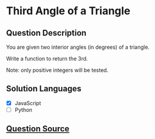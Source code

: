 # Third Angle of a Triangle

## Question Description

You are given two interior angles (in degrees) of a triangle.

Write a function to return the 3rd.

Note: only positive integers will be tested.

## Solution Languages

- [x] JavaScript
- [ ] Python

## [Question Source](https://www.codewars.com/kata/5a023c426975981341000014)

